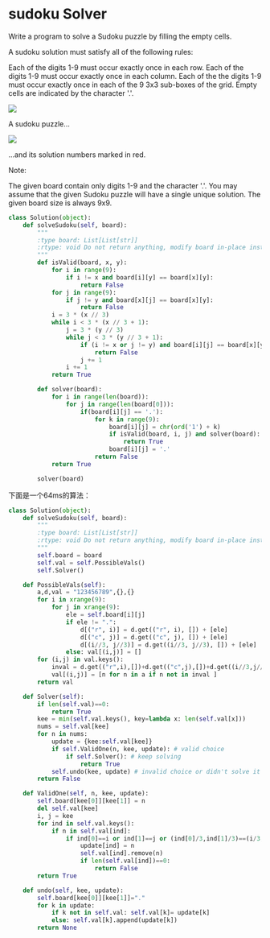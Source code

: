# sudoku Solver

Write a program to solve a Sudoku puzzle by filling the empty cells.

A sudoku solution must satisfy all of the following rules:

Each of the digits 1-9 must occur exactly once in each row.
Each of the digits 1-9 must occur exactly once in each column.
Each of the the digits 1-9 must occur exactly once in each of the 9 3x3 sub-boxes of the grid.
Empty cells are indicated by the character '.'.

![](https://upload.wikimedia.org/wikipedia/commons/thumb/f/ff/Sudoku-by-L2G-20050714.svg/250px-Sudoku-by-L2G-20050714.svg.png)

A sudoku puzzle...

![](https://upload.wikimedia.org/wikipedia/commons/thumb/3/31/Sudoku-by-L2G-20050714_solution.svg/250px-Sudoku-by-L2G-20050714_solution.svg.png)

...and its solution numbers marked in red.

Note:

The given board contain only digits 1-9 and the character '.'.
You may assume that the given Sudoku puzzle will have a single unique solution.
The given board size is always 9x9.

```python
class Solution(object):
    def solveSudoku(self, board):
        """
        :type board: List[List[str]]
        :rtype: void Do not return anything, modify board in-place instead.
        """
        def isValid(board, x, y):
            for i in range(9):
                if i != x and board[i][y] == board[x][y]:
                    return False
            for j in range(9):
                if j != y and board[x][j] == board[x][y]:
                    return False
            i = 3 * (x // 3)
            while i < 3 * (x // 3 + 1):
                j = 3 * (y // 3)
                while j < 3 * (y // 3 + 1):
                    if (i != x or j != y) and board[i][j] == board[x][y]:
                        return False
                    j += 1
                i += 1
            return True

        def solver(board):
            for i in range(len(board)):
                for j in range(len(board[0])):
                    if(board[i][j] == '.'):
                        for k in range(9):
                            board[i][j] = chr(ord('1') + k)
                            if isValid(board, i, j) and solver(board):
                                return True
                            board[i][j] = '.'
                        return False
            return True

        solver(board)
```

下面是一个64ms的算法：

```Python
class Solution(object):
    def solveSudoku(self, board):
        """
        :type board: List[List[str]]
        :rtype: void Do not return anything, modify board in-place instead.
        """
        self.board = board
        self.val = self.PossibleVals()
        self.Solver()

    def PossibleVals(self):
        a,d,val = "123456789",{},{}
        for i in xrange(9):
            for j in xrange(9):
                ele = self.board[i][j]
                if ele != ".":
                    d[("r", i)] = d.get(("r", i), []) + [ele]
                    d[("c", j)] = d.get(("c", j), []) + [ele]
                    d[(i//3, j//3)] = d.get((i//3, j//3), []) + [ele]
                else: val[(i,j)] = []
        for (i,j) in val.keys():
            inval = d.get(("r",i),[])+d.get(("c",j),[])+d.get((i//3,j//3),[])
            val[(i,j)] = [n for n in a if n not in inval ]
        return val

    def Solver(self):
        if len(self.val)==0:
            return True
        kee = min(self.val.keys(), key=lambda x: len(self.val[x]))
        nums = self.val[kee]
        for n in nums:
            update = {kee:self.val[kee]}
            if self.ValidOne(n, kee, update): # valid choice
                if self.Solver(): # keep solving
                    return True
            self.undo(kee, update) # invalid choice or didn't solve it => undo
        return False

    def ValidOne(self, n, kee, update):
        self.board[kee[0]][kee[1]] = n
        del self.val[kee]
        i, j = kee
        for ind in self.val.keys():
            if n in self.val[ind]:
                if ind[0]==i or ind[1]==j or (ind[0]/3,ind[1]/3)==(i/3,j/3):
                    update[ind] = n
                    self.val[ind].remove(n)
                    if len(self.val[ind])==0:
                        return False
        return True

    def undo(self, kee, update):
        self.board[kee[0]][kee[1]]="."
        for k in update:            
            if k not in self.val: self.val[k]= update[k]
            else: self.val[k].append(update[k])
        return None
```
